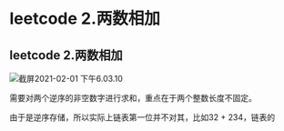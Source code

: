 # leetcode 2.两数相加


## leetcode 2.两数相加

![截屏2021-02-01 下午6.03.10](https://tva1.sinaimg.cn/large/008eGmZEly1gn86w349j7j315q0luwi4.jpg)

需要对两个逆序的非空数字进行求和，重点在于两个整数长度不固定。

由于是逆序存储，所以实际上链表第一位并不对其，比如32 + 234，链表的
